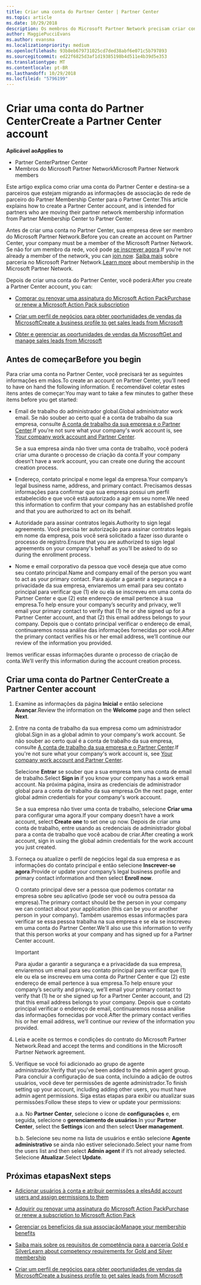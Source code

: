 ```yaml
---
title: Criar uma conta do Partner Center | Partner Center
ms.topic: article
ms.date: 10/29/2018
description: Os membros do Microsoft Partner Network precisam criar contas do Partner Center para gerenciar seus benefícios e competências de rede e criar um perfil de negócios.
author: MaggiePucciEvans
ms.author: evansma
ms.localizationpriority: medium
ms.openlocfilehash: 93b8eb679731025cd7ded38abf6e071c5b797893
ms.sourcegitcommit: ed22f6825d3af1d19385198b4d511e4b39d5e353
ms.translationtype: MT
ms.contentlocale: pt-BR
ms.lasthandoff: 10/29/2018
ms.locfileid: "5796199"
---
```

# <a name="create-a-partner-center-account"></a><span data-ttu-id="46c1e-103">Criar uma conta do Partner Center</span><span class="sxs-lookup"><span data-stu-id="46c1e-103">Create a Partner Center account</span></span>

**<span data-ttu-id="46c1e-104">Aplicável ao</span><span class="sxs-lookup"><span data-stu-id="46c1e-104">Applies to</span></span>**

-   <span data-ttu-id="46c1e-105">Partner Center</span><span class="sxs-lookup"><span data-stu-id="46c1e-105">Partner Center</span></span>
-   <span data-ttu-id="46c1e-106">Membros do Microsoft Partner Network</span><span class="sxs-lookup"><span data-stu-id="46c1e-106">Microsoft Partner Network members</span></span>


<span data-ttu-id="46c1e-107">Este artigo explica como criar uma conta do Partner Center e destina-se a parceiros que estejam migrando as informações de associação de rede de parceiro do Partner Membership Center para o Partner Center.</span><span class="sxs-lookup"><span data-stu-id="46c1e-107">This article explains how to create a Partner Center account, and is intended for partners who are moving their partner network membership information from Partner Membership Center to Partner Center.</span></span> 

<span data-ttu-id="46c1e-108">Antes de criar uma conta no Partner Center, sua empresa deve ser membro do Microsoft Partner Network.</span><span class="sxs-lookup"><span data-stu-id="46c1e-108">Before you can create an account on Partner Center, your company must be a member of the Microsoft Partner Network.</span></span> <span data-ttu-id="46c1e-109">Se não for um membro da rede, você pode [se inscrever agora](https://partners.microsoft.com/PartnerProgram/simplifiedenrollment.aspx).</span><span class="sxs-lookup"><span data-stu-id="46c1e-109">If you're not already a member of the network, you can [join now](https://partners.microsoft.com/PartnerProgram/simplifiedenrollment.aspx).</span></span>  <span data-ttu-id="46c1e-110">[Saiba mais](https://partner.microsoft.com/membership) sobre parceria no Microsoft Partner Network.</span><span class="sxs-lookup"><span data-stu-id="46c1e-110">[Learn more](https://partner.microsoft.com/membership) about membership in the Microsoft Partner Network.</span></span>  

<span data-ttu-id="46c1e-111">Depois de criar uma conta do Partner Center, você poderá:</span><span class="sxs-lookup"><span data-stu-id="46c1e-111">After you create a Partner Center account, you can:</span></span>

-   [<span data-ttu-id="46c1e-112">Comprar ou renovar uma assinatura do Microsoft Action Pack</span><span class="sxs-lookup"><span data-stu-id="46c1e-112">Purchase or renew a Microsoft Action Pack subscription</span></span>](mpn-get-action-pack.md)

-   [<span data-ttu-id="46c1e-113">Criar um perfil de negócios para obter oportunidades de vendas da Microsoft</span><span class="sxs-lookup"><span data-stu-id="46c1e-113">Create a business profile to get sales leads from Microsoft</span></span>](create-a-marketing-profile.md)

-   [<span data-ttu-id="46c1e-114">Obter e gerenciar as oportunidades de vendas da Microsoft</span><span class="sxs-lookup"><span data-stu-id="46c1e-114">Get and manage sales leads from Microsoft</span></span>](responding-to-referrals.md)

## <a name="before-you-begin"></a><span data-ttu-id="46c1e-115">Antes de começar</span><span class="sxs-lookup"><span data-stu-id="46c1e-115">Before you begin</span></span>

<span data-ttu-id="46c1e-116">Para criar uma conta no Partner Center, você precisará ter as seguintes informações em mãos.</span><span class="sxs-lookup"><span data-stu-id="46c1e-116">To create an account on Partner Center, you’ll need to have on hand the following information.</span></span> <span data-ttu-id="46c1e-117">É recomendável coletar estes itens antes de começar:</span><span class="sxs-lookup"><span data-stu-id="46c1e-117">You may want to take a few minutes to gather these items before you get started:</span></span>

-   <span data-ttu-id="46c1e-118">Email de trabalho do administrador global.</span><span class="sxs-lookup"><span data-stu-id="46c1e-118">Global administrator work email.</span></span> <span data-ttu-id="46c1e-119">Se não souber ao certo qual é a conta de trabalho da sua empresa, consulte [A conta de trabalho da sua empresa e o Partner Center](azure-active-directory-tenants-and-partner-center.md).</span><span class="sxs-lookup"><span data-stu-id="46c1e-119">If you're not sure what your company's work account is, see [Your company work account and Partner Center](azure-active-directory-tenants-and-partner-center.md).</span></span>

    <span data-ttu-id="46c1e-120">Se a sua empresa ainda não tiver uma conta de trabalho, você poderá criar uma durante o processo de criação da conta.</span><span class="sxs-lookup"><span data-stu-id="46c1e-120">If your company doesn’t have a work account, you can create one during the account creation process.</span></span> 

-   <span data-ttu-id="46c1e-121">Endereço, contato principal e nome legal da empresa.</span><span class="sxs-lookup"><span data-stu-id="46c1e-121">Your company’s legal business name, address, and primary contact.</span></span> <span data-ttu-id="46c1e-122">Precisamos dessas informações para confirmar que sua empresa possui um perfil estabelecido e que você está autorizado a agir em seu nome.</span><span class="sxs-lookup"><span data-stu-id="46c1e-122">We need this information to confirm that your company has an established profile and that you are authorized to act on its behalf.</span></span> 

-   <span data-ttu-id="46c1e-123">Autoridade para assinar contratos legais.</span><span class="sxs-lookup"><span data-stu-id="46c1e-123">Authority to sign legal agreements.</span></span> <span data-ttu-id="46c1e-124">Você precisa ter autorização para assinar contratos legais em nome da empresa, pois você será solicitado a fazer isso durante o processo de registro.</span><span class="sxs-lookup"><span data-stu-id="46c1e-124">Ensure that you are authorized to sign legal agreements on your company's behalf as you’ll be asked to do so during the enrollment process.</span></span>

-   <span data-ttu-id="46c1e-125">Nome e email corporativo da pessoa que você deseja que atue como seu contato principal.</span><span class="sxs-lookup"><span data-stu-id="46c1e-125">Name and company email of the person you want to act as your primary contact.</span></span> <span data-ttu-id="46c1e-126">Para ajudar a garantir a segurança e a privacidade da sua empresa, enviaremos um email para seu contato principal para verificar que (1) ele ou ela se inscreveu em uma conta do Partner Center e que (2) este endereço de email pertence à sua empresa.</span><span class="sxs-lookup"><span data-stu-id="46c1e-126">To help ensure your company’s security and privacy, we’ll email your primary contact to verify that (1) he or she signed up for a Partner Center account, and that (2) this email address belongs to your company.</span></span> <span data-ttu-id="46c1e-127">Depois que o contato principal verificar o endereço de email, continuaremos nossa análise das informações fornecidas por você.</span><span class="sxs-lookup"><span data-stu-id="46c1e-127">After the primary contact verifies his or her email address, we’ll continue our review of the information you provided.</span></span>

<span data-ttu-id="46c1e-128">Iremos verificar essas informações durante o processo de criação de conta.</span><span class="sxs-lookup"><span data-stu-id="46c1e-128">We’ll verify this information during the account creation process.</span></span> 
 
## <a name="create-a-partner-center-account"></a><span data-ttu-id="46c1e-129">Criar uma conta do Partner Center</span><span class="sxs-lookup"><span data-stu-id="46c1e-129">Create a Partner Center account</span></span>

1.  <span data-ttu-id="46c1e-130">Examine as informações da página **Inicial** e então selecione **Avançar**.</span><span class="sxs-lookup"><span data-stu-id="46c1e-130">Review the information on the **Welcome** page and then select **Next**.</span></span>

2.  <span data-ttu-id="46c1e-131">Entre na conta de trabalho da sua empresa como um administrador global.</span><span class="sxs-lookup"><span data-stu-id="46c1e-131">Sign in as a global admin to your company's work account.</span></span> <span data-ttu-id="46c1e-132">Se não souber ao certo qual é a conta de trabalho da sua empresa, consulte [A conta de trabalho da sua empresa e o Partner Center](azure-active-directory-tenants-and-partner-center.md).</span><span class="sxs-lookup"><span data-stu-id="46c1e-132">If you're not sure what your company's work account is, see [Your company work account and Partner Center](azure-active-directory-tenants-and-partner-center.md).</span></span>

    <span data-ttu-id="46c1e-133">Selecione **Entrar** se souber que a sua empresa tem uma conta de email de trabalho.</span><span class="sxs-lookup"><span data-stu-id="46c1e-133">Select **Sign in** if you know your company has a work email account.</span></span> <span data-ttu-id="46c1e-134">Na próxima página, insira as credenciais de administrador global para a conta de trabalho da sua empresa.</span><span class="sxs-lookup"><span data-stu-id="46c1e-134">On the next page, enter global admin credentials for your company's work account.</span></span> 

    <span data-ttu-id="46c1e-135">Se a sua empresa não tiver uma conta de trabalho, selecione **Criar uma** para configurar uma agora.</span><span class="sxs-lookup"><span data-stu-id="46c1e-135">If your company doesn’t have a work account, select **Create one** to set one up now.</span></span> <span data-ttu-id="46c1e-136">Depois de criar uma conta de trabalho, entre usando as credenciais de administrador global para a conta de trabalho que você acabou de criar.</span><span class="sxs-lookup"><span data-stu-id="46c1e-136">After creating a work account, sign in using the global admin credentials for the work account you just created.</span></span>

3.  <span data-ttu-id="46c1e-137">Forneça ou atualize o perfil de negócios legal da sua empresa e as informações do contato principal e então selecione **Inscrever-se agora**.</span><span class="sxs-lookup"><span data-stu-id="46c1e-137">Provide or update your company’s legal business profile and primary contact information and then select **Enroll now**.</span></span> 

    <span data-ttu-id="46c1e-138">O contato principal deve ser a pessoa que podemos contatar na empresa sobre seu aplicativo (pode ser você ou outra pessoa da empresa).</span><span class="sxs-lookup"><span data-stu-id="46c1e-138">The primary contact should be the person in your company we can contact about your application (this can be you or another person in your company).</span></span> <span data-ttu-id="46c1e-139">Também usaremos essas informações para verificar se essa pessoa trabalha na sua empresa e se ela se inscreveu em uma conta do Partner Center.</span><span class="sxs-lookup"><span data-stu-id="46c1e-139">We'll also use this information to verify that this person works at your company and has signed up for a Partner Center account.</span></span>

    > [!IMPORTANT]  
    > <span data-ttu-id="46c1e-140">Para ajudar a garantir a segurança e a privacidade da sua empresa, enviaremos um email para seu contato principal para verificar que (1) ele ou ela se inscreveu em uma conta do Partner Center e que (2) este endereço de email pertence à sua empresa.</span><span class="sxs-lookup"><span data-stu-id="46c1e-140">To help ensure your company’s security and privacy, we’ll email your primary contact to verify that (1) he or she signed up for a Partner Center account, and (2) that this email address belongs to your company.</span></span> <span data-ttu-id="46c1e-141">Depois que o contato principal verificar o endereço de email, continuaremos nossa análise das informações fornecidas por você.</span><span class="sxs-lookup"><span data-stu-id="46c1e-141">After the primary contact verifies his or her email address, we’ll continue our review of the information you provided.</span></span>

4.  <span data-ttu-id="46c1e-142">Leia e aceite os termos e condições do contrato do Microsoft Partner Network.</span><span class="sxs-lookup"><span data-stu-id="46c1e-142">Read and accept the terms and conditions in the Microsoft Partner Network agreement.</span></span> 

5.  <span data-ttu-id="46c1e-143">Verifique se você foi adicionado ao grupo de agente administrador.</span><span class="sxs-lookup"><span data-stu-id="46c1e-143">Verify that you’ve been added to the admin agent group.</span></span> <span data-ttu-id="46c1e-144">Para concluir a configuração de sua conta, incluindo a adição de outros usuários, você deve ter permissões de agente administrador.</span><span class="sxs-lookup"><span data-stu-id="46c1e-144">To finish setting up your account, including adding other users, you must have admin agent permissions.</span></span> <span data-ttu-id="46c1e-145">Siga estas etapas para exibir ou atualizar suas permissões:</span><span class="sxs-lookup"><span data-stu-id="46c1e-145">Follow these steps to view or update your permissions:</span></span>

    <span data-ttu-id="46c1e-146">a.</span><span class="sxs-lookup"><span data-stu-id="46c1e-146">a.</span></span> <span data-ttu-id="46c1e-147">No **Partner Center**, selecione o ícone de **configurações** e, em seguida, selecione o **gerenciamento de usuários**.</span><span class="sxs-lookup"><span data-stu-id="46c1e-147">In your **Partner Center**, select the **Settings** icon and then select **User management**.</span></span>  

    <span data-ttu-id="46c1e-148">b.</span><span class="sxs-lookup"><span data-stu-id="46c1e-148">b.</span></span> <span data-ttu-id="46c1e-149">Selecione seu nome na lista de usuários e então selecione **Agente administrativo** se ainda não estiver selecionado.</span><span class="sxs-lookup"><span data-stu-id="46c1e-149">Select your name from the users list and then select **Admin agent** if it’s not already selected.</span></span> <span data-ttu-id="46c1e-150">Selecione **Atualizar**.</span><span class="sxs-lookup"><span data-stu-id="46c1e-150">Select **Update**.</span></span>  

## <a name="next-steps"></a><span data-ttu-id="46c1e-151">Próximas etapas</span><span class="sxs-lookup"><span data-stu-id="46c1e-151">Next steps</span></span>

-   [<span data-ttu-id="46c1e-152">Adicionar usuários à conta e atribuir permissões a eles</span><span class="sxs-lookup"><span data-stu-id="46c1e-152">Add account users and assign permissions to them</span></span>](create-user-accounts-and-set-permissions.md)

-   [<span data-ttu-id="46c1e-153">Adquirir ou renovar uma assinatura do Microsoft Action Pack</span><span class="sxs-lookup"><span data-stu-id="46c1e-153">Purchase or renew a subscription to Microsoft Action Pack</span></span>](mpn-get-action-pack.md)

-   [<span data-ttu-id="46c1e-154">Gerenciar os benefícios da sua associação</span><span class="sxs-lookup"><span data-stu-id="46c1e-154">Manage your membership benefits</span></span>](manage-your-partner-network-benefits.md)

-   [<span data-ttu-id="46c1e-155">Saiba mais sobre os requisitos de competência para a parceria Gold e Silver</span><span class="sxs-lookup"><span data-stu-id="46c1e-155">Learn about competency requirements for Gold and Silver membership</span></span>](https://partner.microsoft.com/membership/competencies)

-   [<span data-ttu-id="46c1e-156">Criar um perfil de negócios para obter oportunidades de vendas da Microsoft</span><span class="sxs-lookup"><span data-stu-id="46c1e-156">Create a business profile to get sales leads from Microsoft</span></span>](create-a-marketing-profile.md)